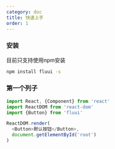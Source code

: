 ```yaml
---
category: doc
title: 快速上手
order: 1
---
```


### 安装
目前只支持使用npm安装
```bash
npm install fluui -s
```
### 第一个列子
```js
import React, {Component} from 'react'
import ReactDOM from 'react-dom'
import {Button} from 'fluui'

ReactDOM.render(
  <Button>默认按钮</Button>,
  document.getElementById('root')
)
```
